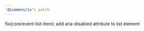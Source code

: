 ```yaml
---
'@siemens/ix': patch
---
```


fix(core/event-list-item): add aria-disabled attribute to list element
